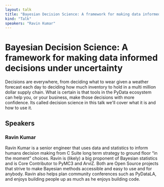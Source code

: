 ```yaml
---
layout: talk
title: "Bayesian Decision Science: A framework for making data informed decisions under uncertainty"
kind: "Talk"
speakers: "Ravin Kumar"
---
```


# Bayesian Decision Science: A framework for making data informed decisions under uncertainty

Decisions are everywhere, from deciding what to wear given a weather forecast each day to deciding how much inventory to hold in a multi million dollar supply chain. What is certain is that tools in the PyData ecosystem can help you, or your business, make those decisions with more confidence. Its called decision science in this talk we'll cover what it is and how to use it.

## Speakers

### Ravin Kumar

Ravin Kumar is a senior engineer that uses data and statistics to inform humans decision making from C Suite long term strategy to ground floor “in the moment” choices. Ravin is (likely) a big proponent of Bayesian statistics and is Core Contributor to PyMC3 and ArviZ. Both are Open Source projects that strive to make Bayesian methods accessible and easy to use and for anybody. Ravin also helps plan community conferences such as PyDataLA, and enjoys building people up as much as he enjoys building code.
